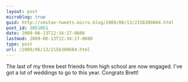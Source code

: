 ```yaml
---
layout: post
microblog: true
guid: http://vmstan-tweets.micro.blog/2009/06/13/2156300604.html
post_id: 3051051
date: 2009-06-13T12:34:17-0600
lastmod: 2009-06-13T12:34:17-0600
type: post
url: /2009/06/13/2156300604.html
---
```

The last of my three best friends from high school are now engaged. I've got a lot of weddings to go to this year. Congrats Brett!
